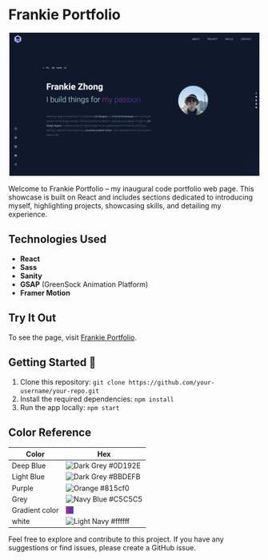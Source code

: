 # Frankie Portfolio
<p align="center">
 <img width="500" alt="My portfolio snapshot" src="frontend_react/src/assets/Portfolio.png">
</p>
Welcome to Frankie Portfolio – my inaugural code portfolio web page. This showcase is built on React and includes sections dedicated to introducing myself, highlighting projects, showcasing skills, and detailing my experience. 

## Technologies Used
- **React**
- **Sass**
- **Sanity**
- **GSAP** (GreenSock Animation Platform)
- **Framer Motion**

## Try It Out 
To see the page, visit [Frankie Portfolio](https://frankiezhong-portfolio.netlify.app/). 

## Getting Started 🏁
1. Clone this repository: `git clone https://github.com/your-username/your-repo.git`
2. Install the required dependencies: `npm install`
3. Run the app locally: `npm start`

## Color Reference 
| Color           | Hex      |
| --------------- | -------- |
| Deep Blue       |![Dark Grey](https://via.placeholder.com/15/0D192E/000000?text=+)  #0D192E  |
| Light Blue      |![Dark Grey](https://via.placeholder.com/15/BBDEFB/000000?text=+) #BBDEFB  |
| Purple          |![Orange](https://via.placeholder.com/15/815cf0/000000?text=+) #815cf0  |
| Grey            |![Navy Blue](https://via.placeholder.com/15/C5C5C5/000000?text=+) #C5C5C5  |
| Gradient color  | <div style="background: linear-gradient(90.21deg, rgb(170, 54, 124) -5.91%, rgb(74, 47, 189) 111.58%); width: 15px; height: 15px;"></div> |
| white           |![Light Navy](https://via.placeholder.com/15/ffffff/000000?text=+) #ffffff  |

Feel free to explore and contribute to this project. If you have any suggestions or find issues, please create a GitHub issue.

